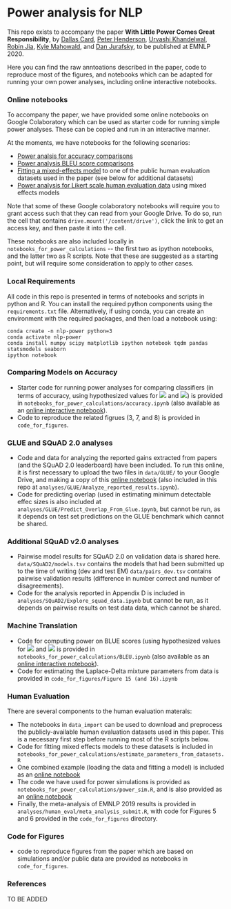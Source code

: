 # Power analysis for NLP


This repo exists to accompany the paper **With Little Power Comes Great Responsibility**, by [Dallas Card](https://web.stanford.edu/~dcard/), [Peter Henderson](https://www.peterhenderson.co/), [Urvashi Khandelwal](https://nlp.stanford.edu/~urvashik/), [Robin Jia](https://robinjia.github.io/), [Kyle Mahowald](https://mahowak.github.io/), and [Dan Jurafsky](https://web.stanford.edu/~jurafsky/), to be published at EMNLP 2020.

Here you can find the raw anntoations described in the paper, code to reproduce most of the figures, and notebooks which can be adapted for running your own power analyses, including online interactive notebooks.


### Online notebooks

To accompany the paper, we have provided some online notebooks on Google Colaboratory which can be used as starter code for running simple power analyses. These can be copied and run in an interactive manner.

At the moments, we have notebooks for the following scenarios:

- [Power analsis for accuracy comparisons](https://colab.research.google.com/drive/1anaS-9ElouZhUgCAYQt8jy8qBiaXnnK1?usp=sharing)
- [Power analysis BLEU score comparisons](https://colab.research.google.com/drive/13S--riSmpGXB3Vm52yFKKZrx7z73suc8?usp=sharing)
- [Fitting a mixed-effects model](https://colab.research.google.com/drive/1SluI2HrDN6b06_52bMMJJCOvQ1A63MIX?usp=sharing) to one of the public human evaluation datasets used in the paper (see below for additional datasets)
- [Power analysis for Likert scale human evaluation data](https://colab.research.google.com/drive/11ZV8KxKwZ-2vtYzZnHCtkew7byTWJFPs?usp=sharing) using mixed effects models

Note that some of these Google colaboratory notebooks will require you to grant access such that they can read from your Google Drive. To do so, run the cell that contains `drive.mount('/content/drive')`, click the link to get an access key, and then paste it into the cell.

These notebooks are also included locally in `notebooks_for_power_calculations` -- the first two as ipython notebooks, and the latter two as R scripts. Note that these are suggested as a starting point, but will require some consideration to apply to other cases.

### Local Requirements

All code in this repo is presented in terms of notebooks and scripts in python and R. You can install the required python components using the `requirements.txt` file. Alternatively, if using conda, you can create an environment with the required packages, and then load a notebook using:

```
conda create -n nlp-power python=3
conda activate nlp-power
conda install numpy scipy matplotlib ipython notebook tqdm pandas statsmodels seaborn
ipython notebook
```

### Comparing Models on Accuracy

- Starter code for running power analyses for comparing classifiers (in terms of accuracy, using hypothesized values for <img src="https://render.githubusercontent.com/render/math?math=\Delta_{acc}"> and <img src="https://render.githubusercontent.com/render/math?math=P_a">) is provided in `notebooks_for_power_calculations/accuracy.ipynb` (also available as an [online interactive notebook](https://colab.research.google.com/drive/1anaS-9ElouZhUgCAYQt8jy8qBiaXnnK1?usp=sharing)).
- Code to reproduce the related figrues (3, 7, and 8) is provided in `code_for_figures`.


### GLUE and SQuAD 2.0 analyses

- Code and data for analyzing the reported gains extracted from  papers (and the SQuAD 2.0 leaderboard) have been included. To run this online, it is first necessary to upload the two files in `data/GLUE/` to your Google Drive, and making a copy of this [online notebook](https://colab.research.google.com/drive/1ZgxUghqEsRyn22llH9AhmS_tLDfqQkOM?usp=sharing) (also included in this repo at `analyses/GLUE/Analyze_reported_results.ipynb`).
- Code for predicting overlap (used in estimating minimum detectable effec sizes is also included at `analyses/GLUE/Predict_Overlap_From_Glue.ipynb`, but cannot be run, as it depends on test set predictions on the GLUE benchmark which cannot be shared.


### Additional SQuAD v2.0 analyses

- Pairwise model results for SQuAD 2.0 on validation data is shared here. `data/SQuAD2/models.tsv` contains the models that had been submitted up to the time of writing (dev and test EM) `data/pairs_dev.tsv` contains pairwise validation results (difference in number correct and number of disagreements).
- Code for the analysis reported in Appendix D is included in `analyses/SQuAD2/Explore_squad_data.ipynb` but cannot be run, as it depends on pairwise results on test data data, which cannot be shared.



### Machine Translation

- Code for computing power on BLUE scores (using hypothesized values for <img src="https://render.githubusercontent.com/render/math?math=b_0"> and <img src="https://render.githubusercontent.com/render/math?math=\Delta_B"> is provided in `notebooks_for_power_calculations/BLEU.ipynb` (also available as an [online interactive notebook](https://colab.research.google.com/drive/13S--riSmpGXB3Vm52yFKKZrx7z73suc8?usp=sharing)).
- Code for estimating the Laplace-Delta mixture parameters from data is provided in `code_for_figures/Figure 15 (and 16).ipynb`


### Human Evaluation

There are several components to the human evaluation materals:

- The notebooks in `data_import` can be used to download and preprocess the publicly-available human evaluation datasets used in this paper. This is a necessary first step before running most of the R scripts below.
- Code for fitting mixed effects models to these datasets is included in `notebooks_for_power_calculations/estimate_parameters_from_datasets.R`
- One combined example (loading the data and fitting a model) is included as an [online notebook](https://colab.research.google.com/drive/1SluI2HrDN6b06_52bMMJJCOvQ1A63MIX?usp=sharing)
- The code we have used for power simulations is provided as `notebooks_for_power_calculations/power_sim.R`, and is also provided as an [online notebook](https://colab.research.google.com/drive/11ZV8KxKwZ-2vtYzZnHCtkew7byTWJFPs?usp=sharing)
- Finally, the meta-analysis of EMNLP 2019 results is provided in `analyses/human_eval/meta_analysis_submit.R`, with code for Figures 5 and 6 provided in the `code_for_figures` directory.


### Code for Figures

- code to reproduce figures from the paper which are based on simulations and/or public data are provided as notebooks in `code_for_figures`.


### References

TO BE ADDED

